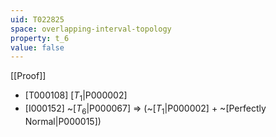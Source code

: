 ```yaml
---
uid: T022825
space: overlapping-interval-topology
property: t_6
value: false
---
```

[[Proof]]

* [T000108] [$T_1$|P000002]
* [I000152] ~[$T_6$|P000067] => (~[$T_1$|P000002] + ~[Perfectly Normal|P000015])

